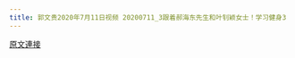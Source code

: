 ```yaml
---
title: 郭文贵2020年7月11日视频 20200711_3跟着郝海东先生和叶钊颖女士！学习健身3
---
```


[原文連接](https://gnews.org/ThreadView/53479419)



